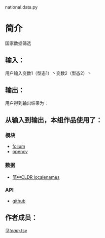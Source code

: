 national.data.py


		
# 简介 
国家数据筛选


		

## 输入：
用户输入变数1（型态1）丶变数2（型态2）丶
## 输出：
用户得到输出结果为：
## 从输入到输出，本组作品使用了：
### 模块
* [folium](https://github.com/python-visualization/folium)
* [opencv](http://opencv.org/)
### 数据
* [简中CLDR localenames](https://github.com/unicode-cldr/cldr-localenames-modern/blob/master/main/zh-Hans/territories.json)
### API
* [github](https://api.github.com/)

## 作者成员：
见[_team_.tsv](_team_/_team_.tsv)
